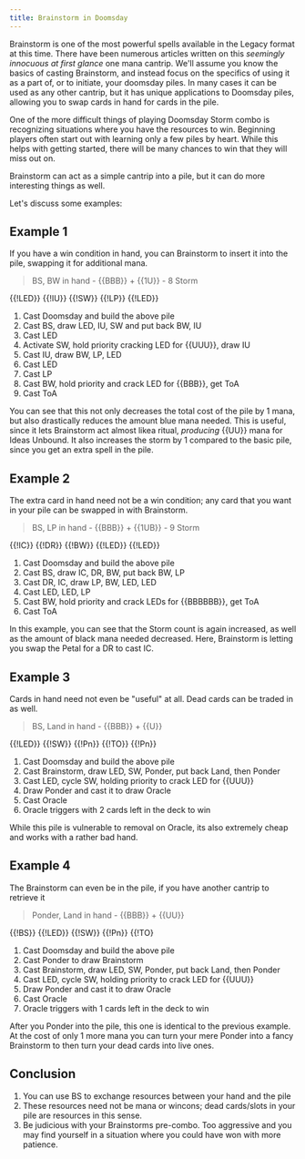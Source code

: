 ```yaml
---
title: Brainstorm in Doomsday
---
```


Brainstorm is one of the most powerful spells available in the Legacy format at
this time. There have been numerous articles written on this *seemingly
innocuous at first glance* one mana cantrip. We'll assume you know the basics of casting Brainstorm,
and instead focus on the specifics of using it as a part
of, or to initiate, your doomsday piles. In many cases it can be used as any other
cantrip, but it has unique applications to Doomsday piles, allowing you to swap
cards in hand for cards in the pile.

One of the more difficult things of playing Doomsday Storm combo is recognizing
situations where you have the resources to win. Beginning players often start
out with learning only a few piles by heart. While this helps with getting
started, there will be many chances to win that they will miss out on.

Brainstorm can act as a simple cantrip into a pile, but it can do more interesting things as well.

Let's discuss some examples:

## Example 1

If you have a win condition in hand, you can Brainstorm to insert it into the pile, swapping it for additional mana.

> BS, BW in hand - {{BBB}} + {{1U}} - 8 Storm

<pile>{{!LED}} {{!IU}} {{!SW}} {{!LP}} {{!LED}}</pile>

1. Cast Doomsday and build the above pile
2. Cast BS, draw LED, IU, SW and put back BW, IU
3. Cast LED
4. Activate SW, hold priority cracking LED for {{UUU}}, draw IU
5. Cast IU, draw BW, LP, LED
6. Cast LED
7. Cast LP
8. Cast BW, hold priority and crack LED for {{BBB}}, get ToA
9. Cast ToA

You can see that this not only decreases the total cost of the pile by 1 mana,
but also drastically reduces the amount blue mana needed. This is useful, since
it lets Brainstorm act almost likea ritual, *producing* {{UU}} mana for
Ideas Unbound. It also increases the storm by 1 compared to the basic pile,
since you get an extra spell in the pile.

## Example 2

The extra card in hand need not be a win condition; any card that you want in your pile can be swapped in with Brainstorm.

> BS, LP in hand - {{BBB}} + {{1UB}} - 9 Storm


<pile>{{!IC}} {{!DR}} {{!BW}} {{!LED}} {{!LED}}</pile>

1. Cast Doomsday and build the above pile
2. Cast BS, draw IC, DR, BW, put back BW, LP
3. Cast DR, IC, draw LP, BW, LED, LED
4. Cast LED, LED, LP
5. Cast BW, hold priority and crack LEDs for {{BBBBBB}}, get ToA
6. Cast ToA

In this example, you can see that the Storm count is again increased, as well as
the amount of black mana needed decreased. Here, Brainstorm is letting you swap
the Petal for a DR to cast IC.

## Example 3

Cards in hand need not even be "useful" at all. Dead cards can be traded in as well.

> BS, Land in hand - {{BBB}} + {{U}}

<pile>{{!LED}} {{!SW}} {{!Pn}} {{!TO}} {{!Pn}}</pile>

1. Cast Doomsday and build the above pile
2. Cast Brainstorm, draw LED, SW, Ponder, put back Land, then Ponder
3. Cast LED, cycle SW, holding priority to crack LED for {{UUU}}
4. Draw Ponder and cast it to draw Oracle
5. Cast Oracle
6. Oracle triggers with 2 cards left in the deck to win

While this pile is vulnerable to removal on Oracle, its also extremely cheap and works with a rather bad hand.

## Example 4

The Brainstorm can even be in the pile, if you have another cantrip to retrieve it

> Ponder, Land in hand - {{BBB}} + {{UU}}

<pile>{{!BS}} {{!LED}} {{!SW}} {{!Pn}} {{!TO}</pile>

1. Cast Doomsday and build the above pile
2. Cast Ponder to draw Brainstorm
2. Cast Brainstorm, draw LED, SW, Ponder, put back Land, then Ponder
3. Cast LED, cycle SW, holding priority to crack LED for {{UUU}}
4. Draw Ponder and cast it to draw Oracle
5. Cast Oracle
6. Oracle triggers with 1 cards left in the deck to win

After you Ponder into the pile, this one is identical to the previous example. At the cost of only 1 more mana you can
turn your mere Ponder into a fancy Brainstorm to then turn your dead cards into live ones.

## Conclusion

1. You can use BS to exchange resources between your hand and the pile
2. These resources need not be mana or wincons; dead cards/slots in your pile are resources in this sense.
3. Be judicious with your Brainstorms pre-combo. Too aggressive and you may find yourself in a situation where you could have won with more patience.
